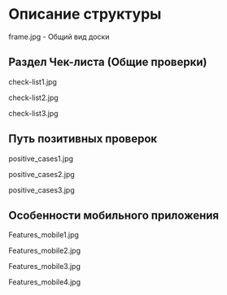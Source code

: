 
# Описание структуры

frame.jpg - Общий вид доски

## Раздел Чек-листа (Общие проверки)

check-list1.jpg 

check-list2.jpg 

check-list3.jpg

## Путь позитивных проверок

positive_cases1.jpg

positive_cases2.jpg

positive_cases3.jpg

## Особенности мобильного приложения 

Features_mobile1.jpg

Features_mobile2.jpg

Features_mobile3.jpg

Features_mobile4.jpg


